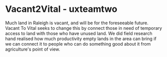 
# Vacant2Vital - uxteamtwo
Much land in Raleigh is vacant, and will be for the foreseeable future. Vacant To Vital seeks to change this by connect those in need of temporary access to land with those who have unused land. 
We did field research hand realised how much productivity empty lands in the area can bring if we can connect it to people who can do  something good about it from agriculture's point of view. 
